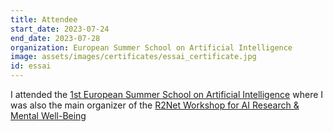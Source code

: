 ```yaml
---
title: Attendee
start_date: 2023-07-24
end_date: 2023-07-28
organization: European Summer School on Artificial Intelligence
image: assets/images/certificates/essai_certificate.jpg
id: essai
---
```

I attended the [1st European Summer School on Artificial Intelligence](https://essai.si/) where I was also the main organizer of the [R2Net Workshop for AI Research & Mental Well-Being](https://sites.google.com/diag.uniroma1.it/r2net-ai-and-mental-wellness/home)